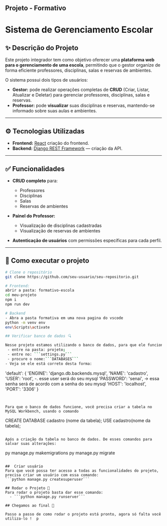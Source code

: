 ## Projeto - Formativo

# Sistema de Gerenciamento Escolar

## ✨ Descrição do Projeto

Este projeto integrador tem como objetivo oferecer uma **plataforma web para o gerenciamento de uma escola**, permitindo que o gestor organize de forma eficiente professores, disciplinas, salas e reservas de ambientes.

O sistema possui dois tipos de usuários:
- **Gestor:** pode realizar operações completas de **CRUD** (Criar, Listar, Atualizar e Deletar) para gerenciar professores, disciplinas, salas e reservas.
- **Professor:** pode **visualizar** suas disciplinas e reservas, mantendo-se informado sobre suas aulas e ambientes.

---

## ⚙️ Tecnologias Utilizadas

- **Frontend:** [React](https://react.dev/) criação do frontend.
- **Backend:** [Django REST Framework](https://www.django-rest-framework.org/) — criação da API.

---

## ✅ Funcionalidades

- **CRUD completo** para:
  - Professores
  - Disciplinas
  - Salas
  - Reservas de ambientes

- **Painel do Professor:**
  - Visualização de disciplinas cadastradas
  - Visualização de reservas de ambientes

- **Autenticação de usuários** com permissões específicas para cada perfil.

---


## 🚀 Como executar o projeto

```bash
# Clone o repositório
git clone https://github.com/seu-usuario/seu-repositorio.git

# Frontend:
abrir a pasta: formativo-escola
cd meu-projeto
npm i
npm run dev

# Backend
- Abra a pasta formativa em uma nova pagina do vscode
python -m venv env
env\Scripts\activate

## Verificar banco de dados 🔍

Nesse projeto estamos utilizando o banco de dados, para que ele funcione sem nenhume erro, faça essas passos:
 - entre na pasta: projeto;
 - entre no: ```settings.py```
 - procure o nome:```DATABASES```
- Veja se ele está correto desta forma:
  ```
   'default': {
        'ENGINE': 'django.db.backends.mysql',
        'NAME': 'cadastro',
        'USER': 'root', -. esse user será do seu mysql
        'PASSWORD': 'senai', -> essa senha será de acordo com a senha do seu mysql
        'HOST': 'localhost',
        'PORT': '3306'
    }
  ```


Para que o banco de dados funcione, você precisa criar a tabela no MySQL Workbench, usando o comando

```
  CREATE DATABASE cadastro (nome da tabela);
  USE cadastro(nome da tabela);
```

Após a criação da tabela no banco de dados. De esses comandos para salvar suas alterações:
```
  py manage.py makemigrations
   py manage.py migrate 
```

##  Criar usuário
Para que você possa ter acesso a todas as funcionalidades do projeto, precisa criar um usuário com essa comando:
```python manage.py createsuperuser```

## Rodar o Projeto 🚀
Para rodar o projeto basta dar esse comando:
  - ```python manage.py runserver```

## Chegamos ao final 🎉

Passo a passo de como rodar o projeto está pronto, agora só falta você utiliza-lo !  p

